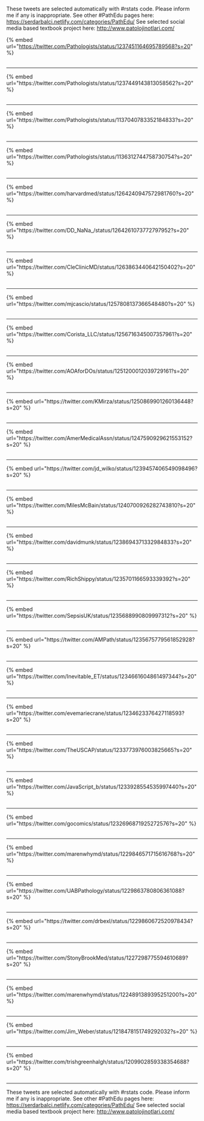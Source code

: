 

These tweets are selected automatically with #rstats code. Please inform me if any is inappropriate.
See other #PathEdu pages here: https://serdarbalci.netlify.com/categories/PathEdu/ 
See selected social media based textbook project here: http://www.patolojinotlari.com/

{% embed url="https://twitter.com/Pathologists/status/1237451164695789568?s=20" %}<br>
<br>
<hr>
{% embed url="https://twitter.com/Pathologists/status/1237449143813058562?s=20" %}<br>
<br>
<hr>
{% embed url="https://twitter.com/Pathologists/status/1137040783352184833?s=20" %}<br>
<br>
<hr>
{% embed url="https://twitter.com/Pathologists/status/1136312744758730754?s=20" %}<br>
<br>
<hr>
{% embed url="https://twitter.com/harvardmed/status/1264240947572981760?s=20" %}<br>
<br>
<hr>
{% embed url="https://twitter.com/DD_NaNa_/status/1264261073772797952?s=20" %}<br>
<br>
<hr>
{% embed url="https://twitter.com/CleClinicMD/status/1263863440642150402?s=20" %}<br>
<br>
<hr>
{% embed url="https://twitter.com/mjcascio/status/1257808137366548480?s=20" %}<br>
<br>
<hr>
{% embed url="https://twitter.com/Corista_LLC/status/1256716345007357961?s=20" %}<br>
<br>
<hr>
{% embed url="https://twitter.com/AOAforDOs/status/1251200012039729161?s=20" %}<br>
<br>
<hr>
{% embed url="https://twitter.com/KMirza/status/1250869901260136448?s=20" %}<br>
<br>
<hr>
{% embed url="https://twitter.com/AmerMedicalAssn/status/1247590929621553152?s=20" %}<br>
<br>
<hr>
{% embed url="https://twitter.com/jd_wilko/status/1239457406549098496?s=20" %}<br>
<br>
<hr>
{% embed url="https://twitter.com/MilesMcBain/status/1240700926282743810?s=20" %}<br>
<br>
<hr>
{% embed url="https://twitter.com/davidmunk/status/1238694371332984833?s=20" %}<br>
<br>
<hr>
{% embed url="https://twitter.com/RichShippy/status/1235701166593339392?s=20" %}<br>
<br>
<hr>
{% embed url="https://twitter.com/SepsisUK/status/1235688990809997312?s=20" %}<br>
<br>
<hr>
{% embed url="https://twitter.com/AMPath/status/1235675779561852928?s=20" %}<br>
<br>
<hr>
{% embed url="https://twitter.com/Inevitable_ET/status/1234661604861497344?s=20" %}<br>
<br>
<hr>
{% embed url="https://twitter.com/evemariecrane/status/1234623376427118593?s=20" %}<br>
<br>
<hr>
{% embed url="https://twitter.com/TheUSCAP/status/1233773976003825665?s=20" %}<br>
<br>
<hr>
{% embed url="https://twitter.com/JavaScript_b/status/1233928554535997440?s=20" %}<br>
<br>
<hr>
{% embed url="https://twitter.com/gocomics/status/1232696871925272576?s=20" %}<br>
<br>
<hr>
{% embed url="https://twitter.com/marenwhymd/status/1229846571715616768?s=20" %}<br>
<br>
<hr>
{% embed url="https://twitter.com/UABPathology/status/1229863780806361088?s=20" %}<br>
<br>
<hr>
{% embed url="https://twitter.com/drbexl/status/1229860672520978434?s=20" %}<br>
<br>
<hr>
{% embed url="https://twitter.com/StonyBrookMed/status/1227298775594610689?s=20" %}<br>
<br>
<hr>
{% embed url="https://twitter.com/marenwhymd/status/1224891389395251200?s=20" %}<br>
<br>
<hr>
{% embed url="https://twitter.com/Jim_Weber/status/1218478151749292032?s=20" %}<br>
<br>
<hr>
{% embed url="https://twitter.com/trishgreenhalgh/status/1209902859338354688?s=20" %}<br>
<br>
<hr>


These tweets are selected automatically with #rstats code. Please inform me if any is inappropriate.
See other #PathEdu pages here: https://serdarbalci.netlify.com/categories/PathEdu/ 
See selected social media based textbook project here: http://www.patolojinotlari.com/
